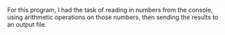 For this program, I had the task of reading in numbers from the console, using arithmetic operations on those numbers, then sending the results to an output file.
